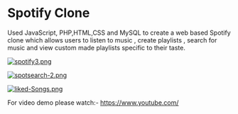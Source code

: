 # Spotify Clone

Used JavaScript, PHP,HTML,CSS and MySQL  to create a web based Spotify clone which allows users to listen to music , create playlists , search for music and view custom made playlists specific to their taste.

[![spotify3.png](https://i.postimg.cc/SN9hBG5Q/spotify3.png)](https://postimg.cc/F7h8c0Nw)


[![spotsearch-2.png](https://i.postimg.cc/gJ49HYDy/spotsearch-2.png)](https://postimg.cc/62719xFT) 

[![liked-Songs.png](https://i.postimg.cc/6Q0bDMvt/liked-Songs.png)](https://postimg.cc/Y4vxFfRs)
 
For video demo please watch:- https://www.youtube.com/
